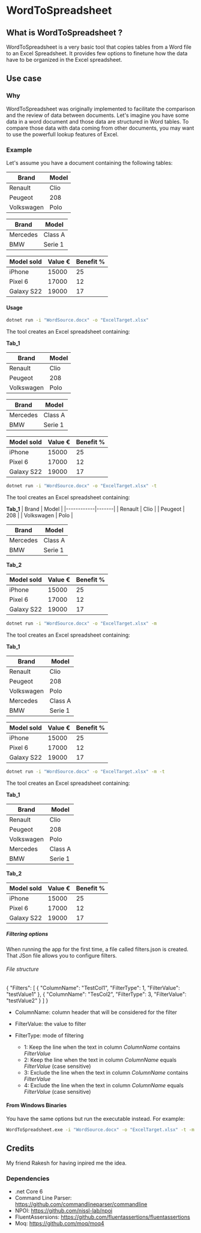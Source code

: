 # WordToSpreadsheet

## What is WordToSpreadsheet ?
WordToSpreadsheet is a very basic tool that copies tables from a Word file to an Excel Spreadsheet. It provides few options to finetune how the data have to be organized in the Excel spreadsheet.

## Use case
### Why
WordToSpreadsheet was originally implemented to facilitate the comparison and the review of data between documents. Let's imagine you have some data in a word document and those data are structured in Word tables. To compare those data with data coming from other documents, you may want to use the powerfull lookup features of Excel. 



### Example
Let's assume you have a document containing the following tables:

| Brand      | Model |
|------------|-------|
| Renault    | Clio  |
| Peugeot    | 208   |
| Volkswagen | Polo  |

| Brand    | Model   |
|----------|---------|
| Mercedes | Class A |
| BMW      | Serie 1 |

| Model sold | Value €  | Benefit % |
|------------|----------|-----------|
| iPhone     | 15000    | 25        |
| Pixel 6    | 17000    | 12        |
| Galaxy S22 | 19000    | 17        |



#### Usage

```bash
dotnet run -i "WordSource.docx" -o "ExcelTarget.xlsx"
```


The tool creates an Excel spreadsheet containing:



**Tab_1**

| Brand      | Model |
|------------|-------|
| Renault    | Clio  |
| Peugeot    | 208   |
| Volkswagen | Polo  |

| Brand    | Model   |
|----------|---------|
| Mercedes | Class A |
| BMW      | Serie 1 |

| Model sold | Value €  | Benefit % |
|------------|----------|-----------|
| iPhone     | 15000    | 25        |
| Pixel 6    | 17000    | 12        |
| Galaxy S22 | 19000    | 17        |




```bash
dotnet run -i "WordSource.docx" -o "ExcelTarget.xlsx" -t
```


The tool creates an Excel spreadsheet containing:



**Tab_1**
| Brand      | Model |
|------------|-------|
| Renault    | Clio  |
| Peugeot    | 208   |
| Volkswagen | Polo  |

| Brand    | Model   |
|----------|---------|
| Mercedes | Class A |
| BMW      | Serie 1 |



**Tab_2**

| Model sold | Value €  | Benefit % |
|------------|----------|-----------|
| iPhone     | 15000    | 25        |
| Pixel 6    | 17000    | 12        |
| Galaxy S22 | 19000    | 17        |




```bash
dotnet run -i "WordSource.docx" -o "ExcelTarget.xlsx" -m
```


The tool creates an Excel spreadsheet containing:



**Tab_1**

| Brand      | Model   |
|------------|---------|
| Renault    | Clio    |
| Peugeot    | 208     |
| Volkswagen | Polo    |
| Mercedes   | Class A |
| BMW        | Serie 1 |

| Model sold | Value €  | Benefit % |
|------------|----------|-----------|
| iPhone     | 15000    | 25        |
| Pixel 6    | 17000    | 12        |
| Galaxy S22 | 19000    | 17        |




```bash
dotnet run -i "WordSource.docx" -o "ExcelTarget.xlsx" -m -t
```


The tool creates an Excel spreadsheet containing:



**Tab_1**

| Brand      | Model   |
|------------|---------|
| Renault    | Clio    |
| Peugeot    | 208     |
| Volkswagen | Polo    |
| Mercedes   | Class A |
| BMW        | Serie 1 |



**Tab_2**

| Model sold | Value €  | Benefit % |
|------------|----------|-----------|
| iPhone     | 15000    | 25        |
| Pixel 6    | 17000    | 12        |
| Galaxy S22 | 19000    | 17        |



##### Filtering options

When running the app for the first time, a file called filters.json is created. That JSon file allows you to configure filters.

###### File structure
{
  "Filters": [
    {
      "ColumnName": "TestCol1",
      "FilterType": 1,
      "FilterValue": "testValue1"
    },
    {
      "ColumnName": "TesCol2",
      "FilterType": 3,
      "FilterValue": "testValue2"
    }
  ]
}

- ColumnName: column header that will be considered for the filter

- FilterValue: the value to filter

- FilterType: mode of filtering

  - 1: Keep the line when the text in column *ColumnName* contains *FilterValue*
  - 2: Keep the line when the text in column *ColumnName* equals *FilterValue* (case sensitive)
  - 3: Exclude the line when the text in column *ColumnName* contains *FilterValue*
  - 4: Exclude the line when the text in column *ColumnName* equals *FilterValue* (case sensitive)

  


#### From Windows Binaries 
You have the same options but run the executable instead. For example:
```bash
WordToSpreadsheet.exe -i "WordSource.docx" -o "ExcelTarget.xlsx" -t -m
```



## Credits

My friend Rakesh for having inpired me the idea.



### Dependencies

- .net Core 6
- Command Line Parser: https://github.com/commandlineparser/commandline
- NPOI: https://github.com/nissl-lab/npoi
- FluentAssersions: https://github.com/fluentassertions/fluentassertions
- Moq: https://github.com/moq/moq4